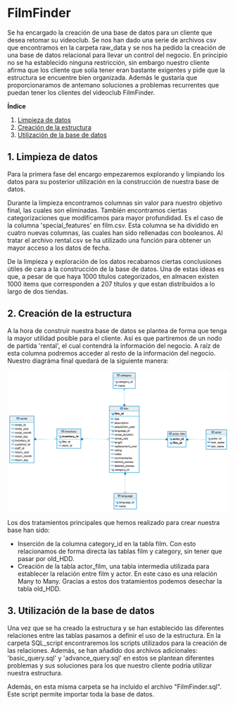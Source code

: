 # FilmFinder

Se ha encargado la creación de una base de datos para un cliente que desea retomar su videoclub. Se nos han dado una serie de archivos csv que encontramos en la carpeta raw_data y se nos ha pedido la creación de una base de datos relacional para llevar un control del negocio. En principio no se ha establecido ninguna restricción, sin embargo nuestro cliente afirma que los cliente que solía tener eran bastante exigentes y pide que la estructura se encuentre bien organizada. Además le gustaría que proporcionaramos de antemano soluciones a problemas recurrentes que puedan tener los clientes del videoclub FilmFinder.

**Índice**

1. [Limpieza de datos](#id1)
2. [Creación de la estructura](#id2)
3. [Utilización de la base de datos](#id3)

<div id='id1' />

## 1. Limpieza de datos

Para la primera fase del encargo empezaremos explorando y limpiando los datos para su posterior utilización en la construcción de nuestra base de datos.

Durante la limpieza encontramos columnas sin valor para nuestro objetivo final, las cuales son eliminadas. También encontramos ciertas categorizaciones que modificamos para mayor profundidad. Es el caso de la columna 'special_features' en film.csv. Esta columna se ha dividido en cuatro nuevas columnas, las cuales han sido rellenadas con booleanos. Al tratar el archivo rental.csv se ha utilizado una función para obtener un mayor acceso a los datos de fecha.

De la limpieza y exploración de los datos recabamos ciertas conclusiones útiles de cara a la construcción de la base de datos. Una de estas ideas es que, a pesar de que haya 1000 títulos categorizados, en almacen existen 1000 items que corresponden a 207 títulos y que estan distribuidos a lo largo de dos tiendas.

<div id='id2' />

## 2. Creación de la estructura

A la hora de construir nuestra base de datos se plantea de forma que tenga la mayor utilidad posible para el cliente. Así es que partiremos de un nodo de partida 'rental', el cual contendrá la información del negocio. A raíz de esta columna podremos acceder al resto de la información del negocio. Nuestro diagráma final quedará de la siguiente manera:

![diagráma](https://github.com/jvr0/3.5-blockbuster/blob/main/img/FilmFinder.png)

Los dos tratamientos principales que hemos realizado para crear nuestra base han sido:
- Inserción de la columna category_id en la tabla film. Con esto relacionamos de forma directa las tablas film y category, sin tener que pasar por old_HDD.
- Creación de la tabla actor_film, una tabla intermedia utilizada para establecer la relación entre film y actor. En este caso es una relación Many to Many.
Gracias a estos dos tratamientos podemos desechar la tabla old_HDD.

<div id='id3' />

## 3. Utilización de la base de datos

Una vez que se ha creado la estructura y se han establecido las diferentes relaciones entre las tablas pasamos a definir el uso de la estructura. En la carpeta SQL_script encontraremos los scripts utilizados para la creación de las relaciones. Además, se han añadido dos archivos adicionales: 'basic_query.sql' y 'advance_query.sql' en estos se plantean diferentes problemas y sus soluciones para los que nuestro cliente podría utilizar nuestra estructura. 

Además, en esta misma carpeta se ha incluido el archivo  "FilmFinder.sql". Este script permite importar toda la base de datos.